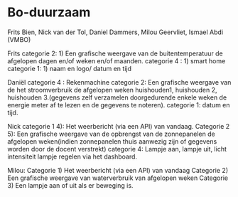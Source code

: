 # Bo-duurzaam
Frits Bien,
Nick van der Tol,
Daniel Dammers,
Milou Geervliet,
Ismael Abdi (VMBO)

Frits 
categorie 2: 1) Een grafische weergave van de buitentemperatuur de afgelopen dagen en/of weken en/of maanden.
categorie 4 : 1) smart home
categorie 1: 1) naam en logo/ datum en tijd
 
Daniël
categorie 4 : Rekenmachine
categorie 2: Een grafische weergave van de het stroomverbruik de afgelopen weken huishouden1, huishouden 2, huishouden 3.(gegevens zelf verzamelen doorgedurende enkele weken de energie meter af te lezen en de gegevens te noteren).
categorie 1: datum en tijd.

 
Nick 
categorie 1 4): Het weerbericht (via een API) van vandaag.
Categorie 2 5): Een grafische weergave van de opbrengst van de zonnepanelen de afgelopen weken(indien zonnepanelen thuis aanwezig zijn of gegevens worden door de docent verstrekt)
categorie 4: Lampje aan, lampje uit, licht intensiteit lampje regelen via het dashboard.

Milou: 
Categorie 1) Het weerbericht (via een API) van vandaag
Categorie 2) Een grafische weergave van waterverbruik van afgelopen weken
Categorie 3) Een lampje aan of uit als er beweging is.
